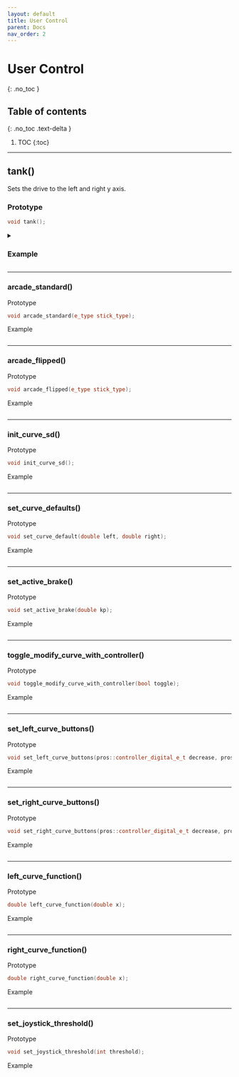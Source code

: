 ```yaml
---
layout: default
title: User Control
parent: Docs
nav_order: 2
---
```



# **User Control**
{: .no_toc }

## Table of contents
{: .no_toc .text-delta }

1. TOC
{:toc}


---


## tank()
Sets the drive to the left and right y axis. 
### Prototype
```cpp
void tank();
```

<details closed> <summary> <h3>Example </summary> <br>

```cpp
// Chassis constructor
drive chassis (
  // Left Chassis Ports (negative port will reverse it!)
  {-11, -5, -7}

  // Right Chassis Ports (negative port will reverse it!)
  ,{3, 2, 17}

  // IMU Port
  ,18

  // Wheel Diameter (Remember, 4" wheels are actually 4.125!)
  ,3.25

  // Cartridge RPM
  ,600

  // External Gear Ratio 
  ,1.66666666667
);

void opcontrol() {
  while (true) {
    chassis.tank();
    
    pros::delay(ez::util::DELAY_TIME);
  }
}
```

</details>


---

### arcade_standard()
Prototype
```cpp
void arcade_standard(e_type stick_type);
```

Example 
```cpp

```


---


### arcade_flipped()
Prototype
```cpp
void arcade_flipped(e_type stick_type);
```

Example 
```cpp

```


---


### init_curve_sd()
Prototype
```cpp
void init_curve_sd();
```

Example 
```cpp

```


---


### set_curve_defaults()
Prototype
```cpp
void set_curve_default(double left, double right);
```

Example 
```cpp

```


---


### set_active_brake()
Prototype
```cpp
void set_active_brake(double kp);
```

Example 
```cpp

```


---


### toggle_modify_curve_with_controller()
Prototype
```cpp
void toggle_modify_curve_with_controller(bool toggle);
```

Example 
```cpp

```


---


### set_left_curve_buttons()
Prototype
```cpp
void set_left_curve_buttons(pros::controller_digital_e_t decrease, pros::controller_digital_e_t increase);
```

Example 
```cpp

```


---


### set_right_curve_buttons()
Prototype
```cpp
void set_right_curve_buttons(pros::controller_digital_e_t decrease, pros::controller_digital_e_t increase);
```

Example 
```cpp

```


---


### left_curve_function()
Prototype
```cpp
double left_curve_function(double x);
```

Example 
```cpp

```


---


### right_curve_function()
Prototype
```cpp
double right_curve_function(double x);
```

Example 
```cpp

```


---


### set_joystick_threshold()
Prototype
```cpp
void set_joystick_threshold(int threshold);
```

Example 
```cpp

```